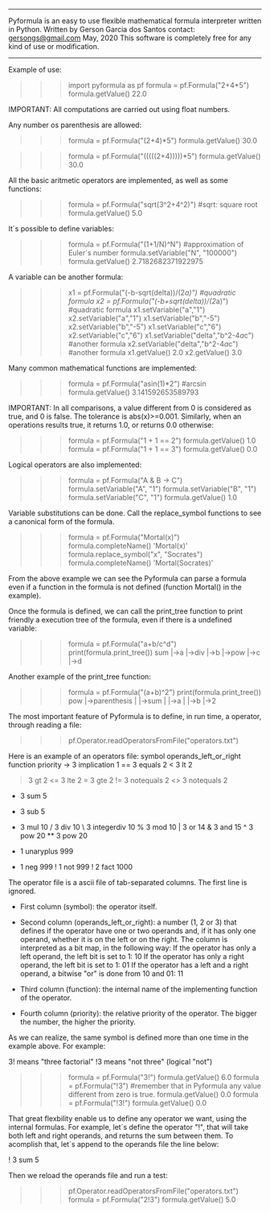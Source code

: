 **************************************
Pyformula is an easy to use flexible mathematical formula interpreter written in Python.
Written by Gerson Garcia dos Santos
contact: gersongs@gmail.com
May, 2020
This software is completely free for any kind of use or modification.
**************************************

Example of use:
>>> import pyformula as pf
>>> formula = pf.Formula("2+4*5")
>>> formula.getValue()
22.0

IMPORTANT: All computations are carried out using float numbers.

Any number os parenthesis are allowed:
>>> formula = pf.Formula("(2+4)*5")
>>> formula.getValue()
30.0

>>> formula = pf.Formula("(((((2+4)))))*5")
>>> formula.getValue()
30.0

All the basic aritmetic operators are implemented, as well as some functions:
>>> formula = pf.Formula("sqrt(3^2+4^2)") #sqrt: square root
>>> formula.getValue()
5.0

It´s possible to define variables:
>>> formula = pf.Formula("(1+1/N)^N") #approximation of Euler´s number
>>> formula.setVariable("N", "100000")
>>> formula.getValue()
2.7182682371922975

A variable can be another formula:
>>> x1 = pf.Formula("(-b-sqrt(delta))/(2*a)") #quadratic formula
>>> x2 = pf.Formula("(-b+sqrt(delta))/(2*a)") #quadratic formula
>>> x1.setVariable("a","1")
>>> x2.setVariable("a","1")
>>> x1.setVariable("b","-5")
>>> x2.setVariable("b","-5")
>>> x1.setVariable("c","6")
>>> x2.setVariable("c","6")
>>> x1.setVariable("delta","b^2-4*a*c") #another formula
>>> x2.setVariable("delta","b^2-4*a*c") #another formula
>>> x1.getValue()
2.0
>>> x2.getValue()
3.0

Many common mathematical functions are implemented: 
>>> formula = pf.Formula("asin(1)*2") #arcsin
>>> formula.getValue()
3.141592653589793

IMPORTANT: In all comparisons, a value different from 0 is considered as true,
and 0 is false. The tolerance is abs(x)>=0.001. Similarly, when an operations results true, 
it returns 1.0, or returns 0.0 otherwise:
>>> formula = pf.Formula("1 + 1 == 2")
>>> formula.getValue()
1.0
>>> formula = pf.Formula("1 + 1 == 3")
>>> formula.getValue()
0.0

Logical operators are also implemented:
>>> formula = pf.Formula("A & B -> C")
>>> formula.setVariable("A", "1")
>>> formula.setVariable("B", "1")
>>> formula.setVariable("C", "1")
>>> formula.getValue()
1.0

Variable substitutions can be done. Call the replace_symbol functions to see a canonical form of the formula.
>>> formula = pf.Formula("Mortal(x)")
>>> formula.completeName()
'Mortal(x)'
>>> formula.replace_symbol("x", "Socrates")
>>> formula.completeName()
'Mortal(Socrates)'

From the above example we can see the Pyformula can parse a formula even if 
a function in the formula is not defined (function Mortal() in the example).

Once the formula is defined, we can call the print_tree function to print 
friendly a execution tree of the formula, even if there is a undefined variable:
>>> formula = pf.Formula("a+b/c^d")
>>> print(formula.print_tree())
sum
 |->a
 |->div
   |->b
   |->pow
     |->c
     |->d


Another example of the print_tree function:
>>> formula = pf.Formula("(a+b)^2")
>>> print(formula.print_tree())
pow
 |->parenthesis
 | |->sum
 |   |->a
 |   |->b
 |->2
 
The most important feature of Pyformula is to define, in run time, a operator, through 
reading a file:
>>> pf.Operator.readOperatorsFromFile("operators.txt")

Here is an example of an operators file:
symbol	operands_left_or_right	function	priority
->	3	implication	1
==	3	equals	2
<	3	lt	2
>	3	gt	2
<=	3	lte	2
>=	3	gte	2
!=	3	notequals	2
<>	3	notequals	2
+	3	sum	5
-	3	sub	5
*	3	mul	10
/	3	div	10
\	3	integerdiv	10
%	3	mod	10
|	3	or	14
&	3	and	15
^	3	pow	20
**	3	pow	20
+	1	unaryplus	999
-	1	neg	999
!	1	not	999
!	2	fact	1000

The operator file is a ascii file of tab-separated columns. The first line is ignored.

- First column (symbol): the operator itself.

- Second column (operands_left_or_right): a number (1, 2 or 3) that defines if the operator have one or two operands and, 
if it has only one operand, whether it is on the left or on the right.
The  column is interpreted as a bit map, in the following way:
If the operator has only a left operand, the left bit is set to 1:						10
If the operator has only a right operand, the left bit is set to 1:						01
If the operator has a left and a right operand, a bitwise "or" is done from 10 and 01:	11

- Third column (function): the internal name of the implementing function of the operator.

- Fourth column (priority): the relative priority of the operator. The bigger the number, the higher the priority.

As we can realize, the same symbol is defined more than one time in the example above. 
For example:

3! means "three factorial"
!3 means "not three" (logical "not")

>>> formula = pf.Formula("3!")
>>> formula.getValue()
6.0
>>> formula = pf.Formula("!3") #remember that in Pyformula any value different from zero is true.
>>> formula.getValue()
0.0
>>> formula = pf.Formula("!3!")
>>> formula.getValue()
0.0

That great flexbility enable us to define any operator we want, using the internal formulas. 
For example, let´s define the operator "!", that will take both left and right operands, and returns the sum between them.
To acomplish that, let´s append to the operands file the line below:

!	3	sum	5

Then we reload the operands file and run a test:
>>> pf.Operator.readOperatorsFromFile("operators.txt")
>>> formula = pf.Formula("2!3")
>>> formula.getValue()
5.0

